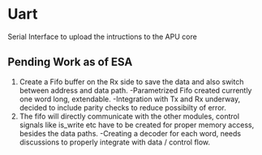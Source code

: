 # **Uart**
Serial Interface to upload the intructions to the APU core


## Pending Work as of ESA
1. Create a Fifo buffer on the Rx side to save the data and also switch between address and data path.
	-Parametrized Fifo created currently one word long, extendable.
	-Integration with Tx and Rx underway, decided to include parity checks to reduce possibilty of error.
2. The fifo will directly communicate with the other modules, control signals like is_write etc have to be created for proper memory access, besides the data paths.
	-Creating a decoder for each word, needs discussions to properly integrate with data / control flow.
	
	
